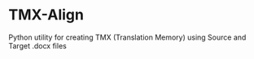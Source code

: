 # TMX-Align
Python utility for creating TMX (Translation Memory) using Source and Target .docx files

